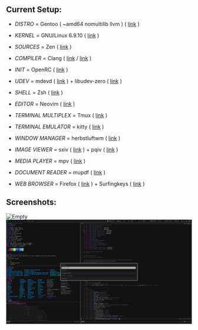 Current Setup:
--------------


+ *DISTRO* = Gentoo ( ~amd64 nomultilib llvm ) ( [link](https://www.gentoo.org) )

+ *KERNEL* = GNU/Linux 6.9.10 ( [link](https://kernel.org) )

+ *SOURCES* = Zen ( [link](https://github.com/zen-kernel/zen-kernel) )

+ *COMPILER* = Clang ( [link](https://clang.llvm.org/) / [link](https://llvm.org) )

+ *INIT* = OpenRC ( [link](https://github.com/OpenRC/openrc) )

+ *UDEV* = mdevd ( [link](https://github.com/skarnet/mdevd) ) + libudev-zero ( [link](https://github.com/illiliti/libudev-zero) )

+ *SHELL* = Zsh ( [link](https://www.zsh.org/) )

+ *EDITOR* = Neovim ( [link](https://neovim.io/) )

+ *TERMINAL MULTIPLEX* = Tmux ( [link](https://github.com/tmux/tmux/wiki) )

+ *TERMINAL EMULATOR* = kitty ( [link](https://sw.kovidgoyal.net/kitty/) )

+ *WINDOW MANAGER* = herbstluftwm ( [link](https://herbstluftwm.org/) )

+ *IMAGE VIEWER* = sxiv ( [link](https://github.com/xyb3rt/sxiv) ) + pqiv ( [link](https://github.com/phillipberndt/pqiv) )

+ *MEDIA PLAYER* = mpv ( [link](https://mpv.io/) )

+ *DOCUMENT READER* = mupdf ( [link](https://mupdf.com/) )

+ *WEB BROWSER* = Firefox ( [link](https://www.mozilla.org/en-US/firefox/new/) ) + Surfingkeys ( [link](https://github.com/brookhong/Surfingkeys) )


Screenshots:
--------------

![Empty](share/images/2024_09_01-095534.png)
![Workload](share/images/2024_09_01-095342.png)
